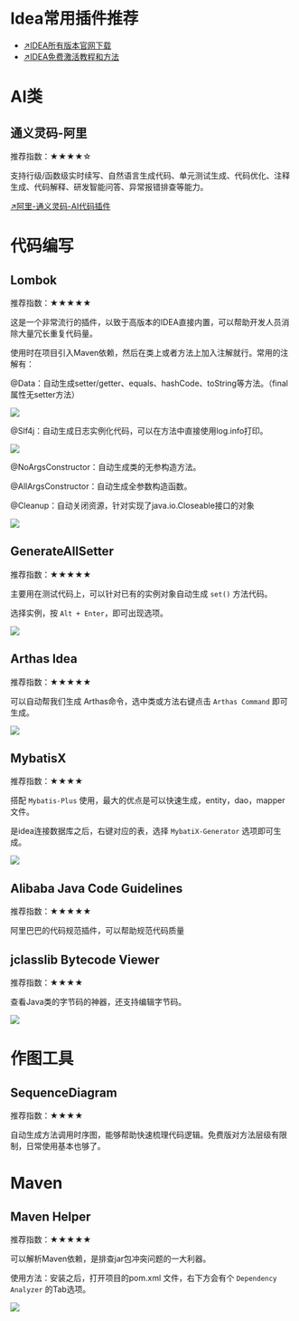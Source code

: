 # Idea常用插件推荐

- [↗️IDEA所有版本官网下载](https://www.jetbrains.com/idea/download/other.html)
- [↗️IDEA免费激活教程和方法](https://blog.idejihuo.com/topics/jetbrains/idea)



# AI类

## 通义灵码-阿里

推荐指数：★★★★☆

支持行级/函数级实时续写、自然语言生成代码、单元测试生成、代码优化、注释生成、代码解释、研发智能问答、异常报错排查等能力。

[↗️阿里-通义灵码-AI代码插件](https://help.aliyun.com/document_detail/2590613.html?spm=a2c4g.2590614.0.0.78134253xzhk3k)



# 代码编写

## Lombok

推荐指数：★★★★★

这是一个非常流行的插件，以致于高版本的IDEA直接内置，可以帮助开发人员消除大量冗长重复代码量。

使用时在项目引入Maven依赖，然后在类上或者方法上加入注解就行。常用的注解有：

@Data：自动生成setter/getter、equals、hashCode、toString等方法。（final属性无setter方法）

![](https://img2020.cnblogs.com/blog/2174081/202107/2174081-20210717212531749-1311974510.png)

@Slf4j：自动生成日志实例化代码，可以在方法中直接使用log.info打印。

![](https://img2020.cnblogs.com/blog/2174081/202107/2174081-20210717212641931-1557377663.png)

@NoArgsConstructor：自动生成类的无参构造方法。

@AllArgsConstructor：自动生成全参数构造函数。

@Cleanup：自动关闭资源，针对实现了java.io.Closeable接口的对象

![](https://img.jbzj.com/file_images/article/202212/2022122411070748.jpg)



## GenerateAllSetter

推荐指数：★★★★★

主要用在测试代码上，可以针对已有的实例对象自动生成 `set()` 方法代码。

选择实例，按 `Alt + Enter`，即可出现选项。

![](https://mmbiz.qpic.cn/mmbiz_png/jC8rtGdWScOnKt1yKmAD9Y4EaMjrVD4lyx1lRic3kHRV7oFy18DIXdR1icia6SfK7RqKxJO3dyUmsOagELJ8uibN3w/640?wx_fmt=png&wxfrom=5&wx_lazy=1&wx_co=1)

## Arthas Idea

推荐指数：★★★★★

可以自动帮我们生成 Arthas命令，选中类或方法右键点击 `Arthas Command` 即可生成。

![](https://mmbiz.qpic.cn/mmbiz_png/jC8rtGdWScOnKt1yKmAD9Y4EaMjrVD4lK1AHyuUziauDauWxjwQaOx8PqNeRA13rs42LdBk5xNKL75j3zArXo0A/640?wx_fmt=png&wxfrom=5&wx_lazy=1&wx_co=1)



## MybatisX

推荐指数：★★★★

搭配 `Mybatis-Plus` 使用，最大的优点是可以快速生成，entity，dao，mapper 文件。

是idea连接数据库之后，右键对应的表，选择 `MybatiX-Generator` 选项即可生成。

![](https://mmbiz.qpic.cn/mmbiz_png/jC8rtGdWScOnKt1yKmAD9Y4EaMjrVD4lAL00Cjm8Ch40m1SrOL1ic3YZ3GXZicU38NrFWno6NicbIxFKhPtmHorSA/640?wx_fmt=png&wxfrom=5&wx_lazy=1&wx_co=1)



## Alibaba Java Code Guidelines

推荐指数：★★★★★

阿里巴巴的代码规范插件，可以帮助规范代码质量



## jclasslib Bytecode Viewer

推荐指数：★★★★

查看Java类的字节码的神器，还支持编辑字节码。

![](https://img-blog.csdnimg.cn/direct/6280d205c0ae469990954b2c59876745.png)



# 作图工具

## SequenceDiagram

推荐指数：★★★★

自动生成方法调用时序图，能够帮助快速梳理代码逻辑。免费版对方法层级有限制，日常使用基本也够了。




# Maven

## Maven Helper

推荐指数：★★★★★

可以解析Maven依赖，是排查jar包冲突问题的一大利器。

使用方法：安装之后，打开项目的pom.xml 文件，右下方会有个 `Dependency Analyzer` 的Tab选项。

![](https://img-blog.csdnimg.cn/0f0f4cba333f4a2395e401f62428e1bb.png)

